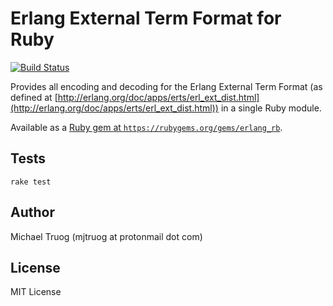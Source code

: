 Erlang External Term Format for Ruby
====================================

[![Build Status](https://secure.travis-ci.org/okeuday/erlang_rb.png?branch=master)](http://travis-ci.org/okeuday/erlang_rb)

Provides all encoding and decoding for the Erlang External Term Format
(as defined at [http://erlang.org/doc/apps/erts/erl_ext_dist.html](http://erlang.org/doc/apps/erts/erl_ext_dist.html))
in a single Ruby module.

Available as a [Ruby gem at `https://rubygems.org/gems/erlang_rb`](https://rubygems.org/gems/erlang_rb).

Tests
-----

    rake test

Author
------

Michael Truog (mjtruog at protonmail dot com)

License
-------

MIT License

